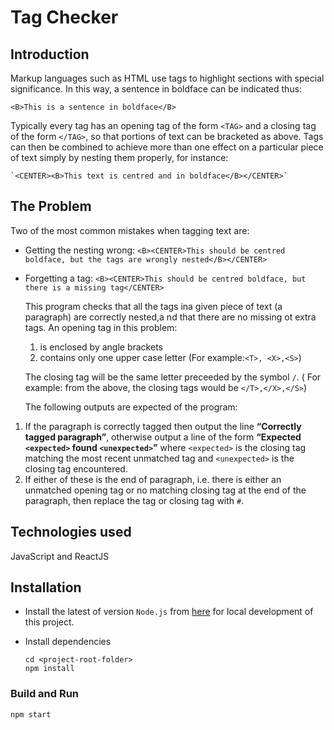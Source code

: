 # Tag Checker

## Introduction

Markup languages such as HTML use tags to highlight sections with special significance. In this way, a sentence
in boldface can be indicated thus:

    <B>This is a sentence in boldface</B>

Typically every tag has an opening tag of the form `<TAG>` and a closing tag of the form `</TAG>`, so that portions
of text can be bracketed as above. Tags can then be combined to achieve more than one effect on a particular piece
of text simply by nesting them properly, for instance:

    `<CENTER><B>This text is centred and in boldface</B></CENTER>`

## The Problem

Two of the most common mistakes when tagging text are:

- Getting the nesting wrong:
  `<B><CENTER>This should be centred boldface, but the tags are wrongly nested</B></CENTER>`
- Forgetting a tag:
  `<B><CENTER>This should be centred boldface, but there is a missing tag</CENTER>`

  This program checks that all the tags ina given piece of text (a paragraph) are correctly nested,a nd that there are no missing ot extra tags.
  An opening tag in this problem:

  1. is enclosed by angle brackets
  2. contains only one upper case letter (For example:`<T>, <X>,<S>`)

  The closing tag will be the same letter preceeded by the symbol `/`. ( For example: from the above, the closing tags would be `</T>,</X>,</S>`)

  The following outputs are expected of the program:

1. If the paragraph is correctly tagged then output the line **“Correctly tagged paragraph”**, otherwise output a line of
   the form **“Expected `<expected>` found `<unexpected>`”** where `<expected>` is the closing tag matching the most
   recent unmatched tag and `<unexpected>` is the closing tag encountered.
2. If either of these is the end of paragraph,
   i.e. there is either an unmatched opening tag or no matching closing tag at the end of the paragraph, then replace
   the tag or closing tag with `#`.

## Technologies used

JavaScript and ReactJS

## Installation

- Install the latest of version `Node.js` from [here](https://nodejs.org/en/) for local development of this project.

* Install dependencies

  ```
  cd <project-root-folder>
  npm install
  ```

### Build and Run

```
npm start
```
